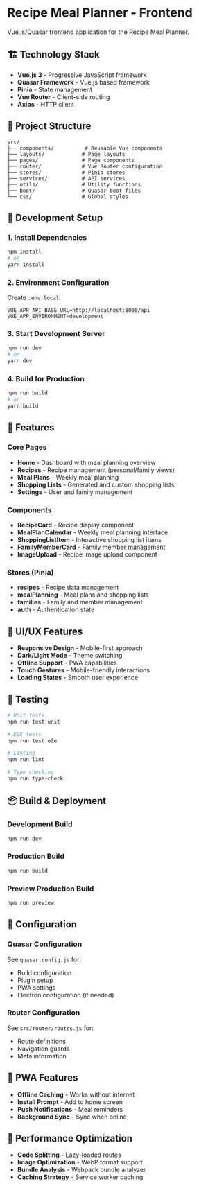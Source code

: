 # Recipe Meal Planner - Frontend

Vue.js/Quasar frontend application for the Recipe Meal Planner.

## 🏗️ Technology Stack

- **Vue.js 3** - Progressive JavaScript framework
- **Quasar Framework** - Vue.js based framework
- **Pinia** - State management
- **Vue Router** - Client-side routing
- **Axios** - HTTP client

## 📁 Project Structure

```
src/
├── components/          # Reusable Vue components
├── layouts/            # Page layouts
├── pages/              # Page components
├── router/             # Vue Router configuration
├── stores/             # Pinia stores
├── services/           # API services
├── utils/              # Utility functions
├── boot/               # Quasar boot files
└── css/                # Global styles
```

## 🚀 Development Setup

### 1. Install Dependencies
```bash
npm install
# or
yarn install
```

### 2. Environment Configuration
Create `.env.local`:
```env
VUE_APP_API_BASE_URL=http://localhost:8000/api
VUE_APP_ENVIRONMENT=development
```

### 3. Start Development Server
```bash
npm run dev
# or
yarn dev
```

### 4. Build for Production
```bash
npm run build
# or
yarn build
```

## 📱 Features

### Core Pages
- **Home** - Dashboard with meal planning overview
- **Recipes** - Recipe management (personal/family views)
- **Meal Plans** - Weekly meal planning
- **Shopping Lists** - Generated and custom shopping lists
- **Settings** - User and family management

### Components
- **RecipeCard** - Recipe display component
- **MealPlanCalendar** - Weekly meal planning interface
- **ShoppingListItem** - Interactive shopping list items
- **FamilyMemberCard** - Family member management
- **ImageUpload** - Recipe image upload component

### Stores (Pinia)
- **recipes** - Recipe data management
- **mealPlanning** - Meal plans and shopping lists
- **families** - Family and member management
- **auth** - Authentication state

## 🎨 UI/UX Features

- **Responsive Design** - Mobile-first approach
- **Dark/Light Mode** - Theme switching
- **Offline Support** - PWA capabilities
- **Touch Gestures** - Mobile-friendly interactions
- **Loading States** - Smooth user experience

## 🧪 Testing

```bash
# Unit tests
npm run test:unit

# E2E tests
npm run test:e2e

# Linting
npm run lint

# Type checking
npm run type-check
```

## 📦 Build & Deployment

### Development Build
```bash
npm run dev
```

### Production Build
```bash
npm run build
```

### Preview Production Build
```bash
npm run preview
```

## 🔧 Configuration

### Quasar Configuration
See `quasar.config.js` for:
- Build configuration
- Plugin setup
- PWA settings
- Electron configuration (if needed)

### Router Configuration
See `src/router/routes.js` for:
- Route definitions
- Navigation guards
- Meta information

## 📱 PWA Features

- **Offline Caching** - Works without internet
- **Install Prompt** - Add to home screen
- **Push Notifications** - Meal reminders
- **Background Sync** - Sync when online

## 🎯 Performance Optimization

- **Code Splitting** - Lazy-loaded routes
- **Image Optimization** - WebP format support
- **Bundle Analysis** - Webpack bundle analyzer
- **Caching Strategy** - Service worker caching